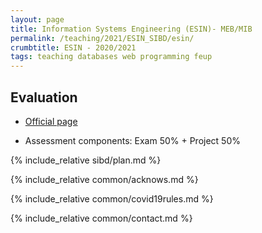 ```yaml
---
layout: page
title: Information Systems Engineering (ESIN)- MEB/MIB
permalink: /teaching/2021/ESIN_SIBD/esin/
crumbtitle: ESIN - 2020/2021
tags: teaching databases web programming feup
---
```


## Evaluation

- [Official page](https://sigarra.up.pt/feup/pt/ucurr_geral.ficha_uc_view?pv_ocorrencia_id=455514)

- Assessment components: Exam 50% + Project 50%

{% include_relative sibd/plan.md %}

{% include_relative common/acknows.md %}

{% include_relative common/covid19rules.md %}

{% include_relative common/contact.md %}

